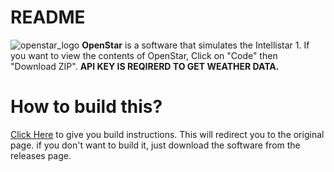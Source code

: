  # README
 ![openstar_logo](https://github.com/user-attachments/assets/5bf04a75-39e8-4756-a1e0-a91b748ab0e7)
 **OpenStar** is a software that simulates the Intellistar 1.
 If you want to view the contents of OpenStar, Click on "Code" then "Download ZIP".
**API KEY IS REQIRERD TO GET WEATHER DATA.**

# How to build this? 
[Click Here](https://github.com/mewtek/OpenStar/blob/master/BUILD.md) to give you build instructions. This will redirect you to the original page. if you don't want to build it, just download the software from the releases page.




